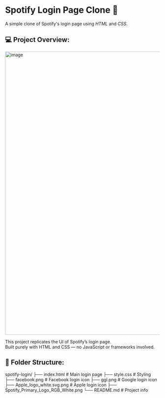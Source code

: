 # Spotify Login Page Clone 🎵

A simple clone of Spotify's login page using *HTML* and *CSS*.

## 💻 Project Overview:
<img width="1905" height="920" alt="image" src="https://github.com/user-attachments/assets/6f7ddf9d-9c5d-4221-a90c-2ba478f415c0" />


This project replicates the UI of Spotify’s login page.  
Built purely with HTML and CSS — no JavaScript or frameworks involved.

## 📁 Folder Structure:


spotify-login/
├── index.html                     # Main login page
├── style.css                     # Styling
├── facebook.png                  # Facebook login icon
├── ggl.png                       # Google login icon
├── Apple_logo_white.svg.png     # Apple login icon
├── Spotify_Primary_Logo_RGB_White.png
└── README.md                     # Project info
